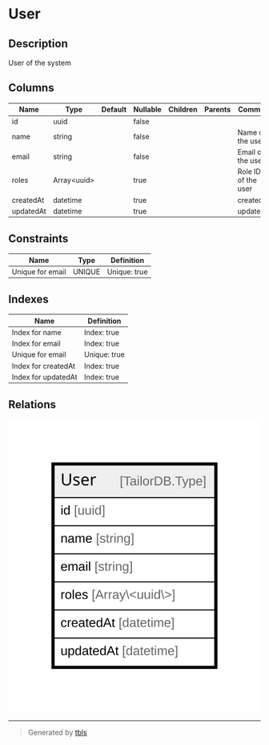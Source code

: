 # User

## Description

User of the system

## Columns

| Name | Type | Default | Nullable | Children | Parents | Comment |
| ---- | ---- | ------- | -------- | -------- | ------- | ------- |
| id | uuid |  | false |  |  |  |
| name | string |  | false |  |  | Name of the user |
| email | string |  | false |  |  | Email of the user |
| roles | Array\<uuid\> |  | true |  |  | Role IDs of the user |
| createdAt | datetime |  | true |  |  | createdAt |
| updatedAt | datetime |  | true |  |  | updatedAt |

## Constraints

| Name | Type | Definition |
| ---- | ---- | ---------- |
| Unique for email | UNIQUE | Unique: true |

## Indexes

| Name | Definition |
| ---- | ---------- |
| Index for name | Index: true |
| Index for email | Index: true |
| Unique for email | Unique: true |
| Index for createdAt | Index: true |
| Index for updatedAt | Index: true |

## Relations

![er](User.svg)

---

> Generated by [tbls](https://github.com/k1LoW/tbls)
